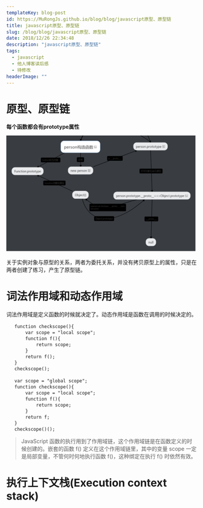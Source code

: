 ```yaml
---
templateKey: blog-post
id: https://MuRongJs.github.io/blog/blog/javascript原型、原型链
title: javascript原型、原型链
slug: /blog/blog/javascript原型、原型链
date: 2018/12/26 22:34:48 
description: "javascript原型、原型链"
tags:
  - javascript
  - 他人博客读后感
  - 待修改
headerImage: ""
---
```

# 原型、原型链
**每个函数都会有prototype属性**

![](https://raw.githubusercontent.com/MuRongJs/learningNotes/master/images/javaScript_prototype_prototypeChain.png)

关于实例对象与原型的关系，两者为委托关系，并没有拷贝原型上的属性，只是在两者创建了练习，产生了原型链。

# 词法作用域和动态作用域
词法作用域是定义函数的时候就决定了。动态作用域是函数在调用的时候决定的。
```var scope = "global scope";
   function checkscope(){
       var scope = "local scope";
       function f(){
           return scope;
       }
       return f();
   }
   checkscope();
   
   var scope = "global scope";
   function checkscope(){
       var scope = "local scope";
       function f(){
           return scope;
       }
       return f;
   }
   checkscope()();
```
> JavaScript 函数的执行用到了作用域链，这个作用域链是在函数定义的时候创建的。嵌套的函数 f() 定义在这个作用域链里，其中的变量 scope 一定是局部变量，不管何时何地执行函数 f()，这种绑定在执行 f() 时依然有效。
# 执行上下文栈(Execution context stack)
